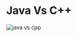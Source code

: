 # Java Vs C++

![java vs cpp](https://res.cloudinary.com/dq3pru6ji/image/upload/v1708276589/OWN%20IMAGES/C_VS_JAVA_bmbxmw.png)
